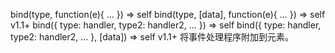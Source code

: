 bind(type, function(e){ ... })  ⇒ self
bind(type, [data], function(e){ ... })  ⇒ self v1.1+
bind({ type: handler, type2: handler2, ... })  ⇒ self
bind({ type: handler, type2: handler2, ... }, [data])  ⇒ self v1.1+
将事件处理程序附加到元素。